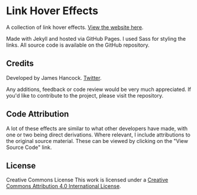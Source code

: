 # Link Hover Effects

A collection of link hover effects. [View the website here](https://jhancock532.github.io/link-hover-effects/).

Made with Jekyll and hosted via GitHub Pages. I used Sass for styling the links. All source code is available on the GitHub repository.

## Credits

Developed by James Hancock. [Twitter](https://twitter.com/jhancock532).

Any additions, feedback or code review would be very much appreciated. If you'd like to contribute to the project, please visit the repository.

## Code Attribution

A lot of these effects are similar to what other developers have made, with one or two being direct derivations. Where relevant, I include attributions to the original source material. These can be viewed by clicking on the "View Source Code" link.

## License

Creative Commons License
This work is licensed under a [Creative Commons Attribution 4.0 International License](https://creativecommons.org/licenses/by/4.0/).
